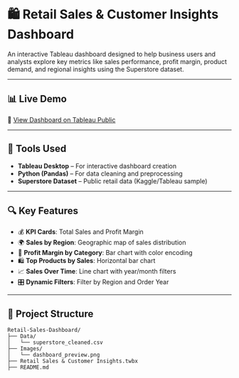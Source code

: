 # 🛍️ Retail Sales & Customer Insights Dashboard

An interactive Tableau dashboard designed to help business users and analysts explore key metrics like sales performance, profit margin, product demand, and regional insights using the Superstore dataset.

---

## 📊 Live Demo  
🔗 [View Dashboard on Tableau Public](https://public.tableau.com/shared/TK9CXJNPB?:display_count=n&:origin=viz_share_link)

---

## 🧰 Tools Used
- **Tableau Desktop** – For interactive dashboard creation
- **Python (Pandas)** – For data cleaning and preprocessing
- **Superstore Dataset** – Public retail data (Kaggle/Tableau sample)

---

## 🔍 Key Features
- 💰 **KPI Cards**: Total Sales and Profit Margin
- 🌍 **Sales by Region**: Geographic map of sales distribution
- 🧾 **Profit Margin by Category**: Bar chart with color encoding
- 🛍️ **Top Products by Sales**: Horizontal bar chart
- 📈 **Sales Over Time**: Line chart with year/month filters
- 🎛️ **Dynamic Filters**: Filter by Region and Order Year

---

## 📁 Project Structure

```plaintext
Retail-Sales-Dashboard/
├── Data/
│   └── superstore_cleaned.csv
├── Images/
│   └── dashboard_preview.png
├── Retail Sales & Customer Insights.twbx
├── README.md
